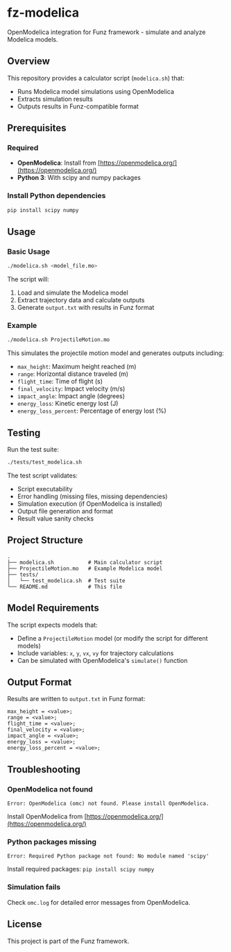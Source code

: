 # fz-modelica

OpenModelica integration for Funz framework - simulate and analyze Modelica models.

## Overview

This repository provides a calculator script (`modelica.sh`) that:
- Runs Modelica model simulations using OpenModelica
- Extracts simulation results
- Outputs results in Funz-compatible format

## Prerequisites

### Required
- **OpenModelica**: Install from [https://openmodelica.org/](https://openmodelica.org/)
- **Python 3**: With scipy and numpy packages

### Install Python dependencies
```bash
pip install scipy numpy
```

## Usage

### Basic Usage
```bash
./modelica.sh <model_file.mo>
```

The script will:
1. Load and simulate the Modelica model
2. Extract trajectory data and calculate outputs
3. Generate `output.txt` with results in Funz format

### Example
```bash
./modelica.sh ProjectileMotion.mo
```

This simulates the projectile motion model and generates outputs including:
- `max_height`: Maximum height reached (m)
- `range`: Horizontal distance traveled (m)
- `flight_time`: Time of flight (s)
- `final_velocity`: Impact velocity (m/s)
- `impact_angle`: Impact angle (degrees)
- `energy_loss`: Kinetic energy lost (J)
- `energy_loss_percent`: Percentage of energy lost (%)

## Testing

Run the test suite:
```bash
./tests/test_modelica.sh
```

The test script validates:
- Script executability
- Error handling (missing files, missing dependencies)
- Simulation execution (if OpenModelica is installed)
- Output file generation and format
- Result value sanity checks

## Project Structure
```
.
├── modelica.sh           # Main calculator script
├── ProjectileMotion.mo   # Example Modelica model
├── tests/
│   └── test_modelica.sh  # Test suite
└── README.md             # This file
```

## Model Requirements

The script expects models that:
- Define a `ProjectileMotion` model (or modify the script for different models)
- Include variables: `x`, `y`, `vx`, `vy` for trajectory calculations
- Can be simulated with OpenModelica's `simulate()` function

## Output Format

Results are written to `output.txt` in Funz format:
```
max_height = <value>;
range = <value>;
flight_time = <value>;
final_velocity = <value>;
impact_angle = <value>;
energy_loss = <value>;
energy_loss_percent = <value>;
```

## Troubleshooting

### OpenModelica not found
```
Error: OpenModelica (omc) not found. Please install OpenModelica.
```
Install OpenModelica from [https://openmodelica.org/](https://openmodelica.org/)

### Python packages missing
```
Error: Required Python package not found: No module named 'scipy'
```
Install required packages: `pip install scipy numpy`

### Simulation fails
Check `omc.log` for detailed error messages from OpenModelica.

## License

This project is part of the Funz framework.